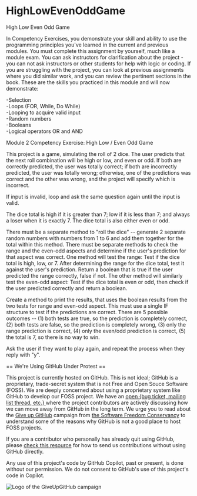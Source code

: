 # HighLowEvenOddGame
High Low Even Odd Game

In Competency Exercises, you demonstrate your skill and ability to use the programming principles you've learned in the current and previous modules. You must complete this assignment by yourself, much like a module exam. You can ask instructors for clarification about the project - you can not ask instructors or other students for help with logic or coding. If you are struggling with the project, you can look at previous assignments where you did similar work, and you can review the pertinent sections in the book.  These are the skills you practiced in this module and will now demonstrate: 

-Selection     
-Loops (FOR, While, Do While)     
-Looping to acquire valid input     
-Random numbers     
-Booleans     
-Logical operators OR and AND  

Module 2 Competency Exercise: High Low / Even Odd Game  

This project is a game, simulating the roll of 2 dice. The user predicts that the next roll combination will be high or low, and even or odd. If both are correctly predicted, the user was totally correct; if both are incorrectly predicted, the user was totally wrong; otherwise, one of the predictions was correct and the other was wrong, and the project will specify which is incorrect.  

If input is invalid, loop and ask the same question again until the input is valid.  

The dice total is high if it is greater than 7; low if it is less than 7; and always a loser when it is exactly 7. The dice total is also either even or odd.

There must be a separate method to "roll the dice" -- generate 2 separate random numbers with numbers from 1 to 6 and add them together  for the total within this method.  There must be separate methods to check the range and the even-odd aspects and determine if the user's prediction for that aspect was correct. One method will test the range: Test if the dice total is high, low, or 7. After determining the range for the dice total, test it against the user's prediction. Return a boolean that is true if the user predicted the range correctly, false if not. The other method will similarly test the even-odd aspect: Test if the dice total is even or odd, then check if the user predicted correctly and return a boolean.  

Create a method to print the results, that uses the boolean results from the two tests for range and even-odd aspect. This must use a single IF structure to test if the predictions are correct. There are 5 possible outcomes -- (1) both tests are true, so the prediction is completely correct, (2) both tests are false, so the prediction is completely wrong, (3) only the range prediction is correct, (4) only the even/odd prediction is correct, (5) the total is 7, so there is no way to win.  

Ask the user if they want to play again, and repeat the process when they reply with "y".


== We're Using GitHub Under Protest ==

This project is currently hosted on GitHub.  This is not ideal; GitHub is a
proprietary, trade-secret system that is not Free and Open Souce Software
(FOSS).  We are deeply concerned about using a proprietary system like GitHub
to develop our FOSS project.  We have an
[open {bug ticket, mailing list thread, etc.} ](INSERT_LINK) where the
project contributors are actively discussing how we can move away from GitHub
in the long term.  We urge you to read about the
[Give up GitHub](https://GiveUpGitHub.org) campaign from
[the Software Freedom Conservancy](https://sfconservancy.org) to understand
some of the reasons why GitHub is not a good place to host FOSS projects.

If you are a contributor who personally has already quit using GitHub, please
[check this resource](INSERT_LINK) for how to send us contributions without
using GitHub directly.

Any use of this project's code by GitHub Copilot, past or present, is done
without our permission.  We do not consent to GitHub's use of this project's
code in Copilot.

![Logo of the GiveUpGitHub campaign](https://sfconservancy.org/img/GiveUpGitHub.png)
